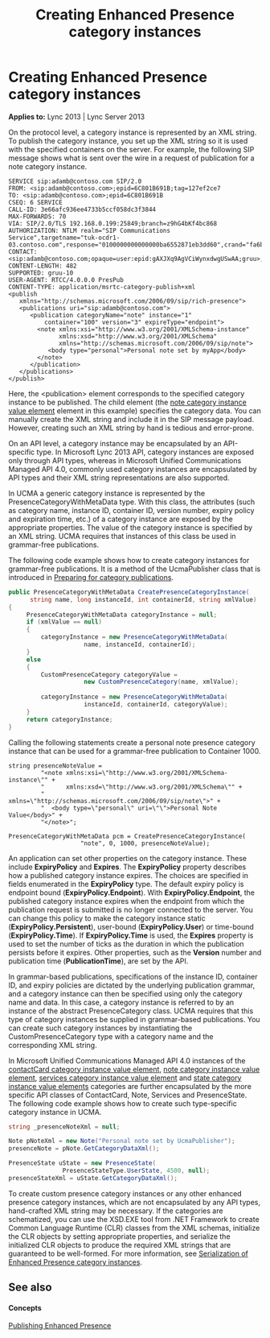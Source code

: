 ﻿---
title: Creating Enhanced Presence category instances
TOCTitle: Creating Enhanced Presence category instances
ms:assetid: 98009fe0-7e47-419a-ac0b-03c0b2a6bc11
ms:mtpsurl: https://msdn.microsoft.com/library/Dn454651(v=office.15)
ms:contentKeyID: 57092904
ms.date: 07/24/2014
mtps_version: v=office.15
dev_langs:
- csharp
---

# Creating Enhanced Presence category instances


**Applies to:** Lync 2013 | Lync Server 2013

On the protocol level, a category instance is represented by an XML string. To publish the category instance, you set up the XML string so it is used with the specified containers on the server. For example, the following SIP message shows what is sent over the wire in a request of publication for a note category instance.

    SERVICE sip:adamb@contoso.com SIP/2.0
    FROM: <sip:adamb@contoso.com>;epid=6C801B691B;tag=127ef2ce7
    TO: <sip:adamb@contoso.com>;epid=6C801B691B
    CSEQ: 6 SERVICE
    CALL-ID: 3e66afc936ee4733b5ccf058dc3f3844
    MAX-FORWARDS: 70
    VIA: SIP/2.0/TLS 192.168.0.199:25849;branch=z9hG4bKf4bc868
    AUTHORIZATION: NTLM realm="SIP Communications Service",targetname="tuk-ocdr1-03.contoso.com",response="0100000000000000ba6552871eb3dd60",crand="fa6b06d4",cnum="9",opaque="5431637F",qop="auth"
    CONTACT: <sip:adamb@contoso.com;opaque=user:epid:gAXJXq9AgVCiWynxdwgUSwAA;gruu>;text;audio;video;image
    CONTENT-LENGTH: 482
    SUPPORTED: gruu-10
    USER-AGENT: RTCC/4.0.0.0 PresPub
    CONTENT-TYPE: application/msrtc-category-publish+xml
    <publish 
       xmlns="http://schemas.microsoft.com/2006/09/sip/rich-presence">
       <publications uri="sip:adamb@contoso.com">
          <publication categoryName="note" instance="1" 
              container="100" version="3" expireType="endpoint">
            <note xmlns:xsi="http://www.w3.org/2001/XMLSchema-instance"
                  xmlns:xsd="http://www.w3.org/2001/XMLSchema" 
                  xmlns="http://schemas.microsoft.com/2006/09/sip/note">
               <body type="personal">Personal note set by myApp</body>
            </note>
          </publication>
       </publications>
    </publish>

Here, the \<publication\> element corresponds to the specified category instance to be published. The child element (the [note category instance value element](note-category-instance-value-element.md) element in this example) specifies the category data. You can manually create the XML string and include it in the SIP message payload. However, creating such an XML string by hand is tedious and error-prone.

On an API level, a category instance may be encapsulated by an API-specific type. In Microsoft Lync 2013 API, category instances are exposed only through API types, whereas in Microsoft Unified Communications Managed API 4.0, commonly used category instances are encapsulated by API types and their XML string representations are also supported.

In UCMA a generic category instance is represented by the PresenceCategoryWithMetaData type. With this class, the attributes (such as category name, instance ID, container ID, version number, expiry policy and expiration time, etc.) of a category instance are exposed by the appropriate properties. The value of the category instance is specified by an XML string. UCMA requires that instances of this class be used in grammar-free publications.

The following code example shows how to create category instances for grammar-free publications. It is a method of the UcmaPublisher class that is introduced in [Preparing for category publications](preparing-for-category-publications.md).

```csharp
public PresenceCategoryWithMetaData CreatePresenceCategoryInstance(
      string name, long instanceId, int containerId, string xmlValue)
{
     PresenceCategoryWithMetaData categoryInstance = null;
     if (xmlValue == null)
     {
         categoryInstance = new PresenceCategoryWithMetaData(
                     name, instanceId, containerId);
     }
     else
     {
         CustomPresenceCategory categoryValue = 
                     new CustomPresenceCategory(name, xmlValue);
                
         categoryInstance = new PresenceCategoryWithMetaData(
                     instanceId, containerId, categoryValue);
     }
     return categoryInstance;
}
```

Calling the following statements create a personal note presence category instance that can be used for a grammar-free publication to Container 1000.

    string presenceNoteValue = 
             "<note xmlns:xsi=\"http://www.w3.org/2001/XMLSchema-instance\"" + 
             "      xmlns:xsd=\"http://www.w3.org/2001/XMLSchema\"" + 
             "      xmlns=\"http://schemas.microsoft.com/2006/09/sip/note\">" + 
             "  <body type=\"personal\" uri=\"\">Personal Note Value</body>" + 
             "</note>";
    
    PresenceCategoryWithMetaData pcm = CreatePresenceCategoryInstance(
                        "note", 0, 1000, presenceNoteValue);

An application can set other properties on the category instance. These include **ExpiryPolicy** and **Expires**. The **ExpiryPolicy** property describes how a published category instance expires. The choices are specified in fields enumerated in the **ExpiryPolicy** type. The default expiry policy is endpoint bound (**ExpiryPolicy.Endpoint**). With **ExpiryPolicy.Endpoint**, the published category instance expires when the endpoint from which the publication request is submitted is no longer connected to the server. You can change this policy to make the category instance static (**ExpiryPolicy.Persistent**), user-bound (**ExpiryPolicy.User**) or time-bound (**ExpiryPolicy.Time**). If **ExpiryPolicy.Time** is used, the **Expires** property is used to set the number of ticks as the duration in which the publication persists before it expires. Other properties, such as the **Version** number and publication time (**PublicationTime**), are set by the API.

In grammar-based publications, specifications of the instance ID, container ID, and expiry policies are dictated by the underlying publication grammar, and a category instance can then be specified using only the category name and data. In this case, a category instance is referred to by an instance of the abstract PresenceCategory class. UCMA requires that this type of category instances be supplied in grammar-based publications. You can create such category instances by instantiating the CustomPresenceCategory type with a category name and the corresponding XML string.

In Microsoft Unified Communications Managed API 4.0 instances of the [contactCard category instance value element](contactcard-category-instance-value-element.md), [note category instance value element](note-category-instance-value-element.md), [services category instance value element](services-category-instance-value-element.md) and [state category instance value elements](state-category-instance-value-elements.md) categories are further encapsulated by the more specific API classes of ContactCard, Note, Services and PresenceState. The following code example shows how to create such type-specific category instance in UCMA.

```csharp
string _presenceNoteXml = null;

Note pNoteXml = new Note("Personal note set by UcmaPublisher");
presenceNote = pNote.GetCategoryDataXml();

PresenceState uState = new PresenceState(
               PresenceStateType.UserState, 4500, null);
presenceStateXml = uState.GetCategoryDataXml();
```

To create custom presence category instances or any other enhanced presence category instances, which are not encapsulated by any API types, hand-crafted XML string may be necessary. If the categories are schematized, you can use the XSD.EXE tool from .NET Framework to create Common Language Runtime (CLR) classes from the XML schemas, initialize the CLR objects by setting appropriate properties, and serialize the initialized CLR objects to produce the required XML strings that are guaranteed to be well-formed. For more information, see [Serialization of Enhanced Presence category instances](serialization-of-enhanced-presence-category-instances.md).

## See also

#### Concepts

[Publishing Enhanced Presence](publishing-enhanced-presence.md)

